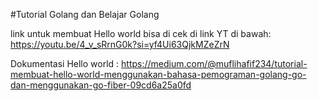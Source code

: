 #Tutorial Golang dan Belajar Golang

link untuk membuat Hello world bisa di cek di link YT di bawah:
https://youtu.be/4_v_sRrnG0k?si=yf4Ui63QjkMZeZrN

Dokumentasi Hello world :
https://medium.com/@muflihafif234/tutorial-membuat-hello-world-menggunakan-bahasa-pemograman-golang-go-dan-menggunakan-go-fiber-09cd6a25a0fd